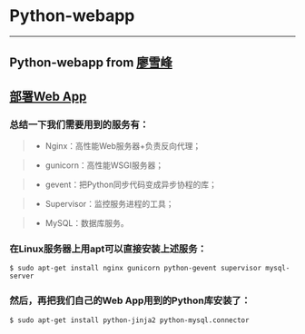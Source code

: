 # Python-webapp
------

## Python-webapp from [廖雪峰](http://www.liaoxuefeng.com/wiki/001374738125095c955c1e6d8bb493182103fac9270762a000/001397616003925a3d157284cd24bc0952d6c4a7c9d8c55000)

## [部署Web App](http://www.liaoxuefeng.com/wiki/001374738125095c955c1e6d8bb493182103fac9270762a000/00140262673295076f525af00734a8e924c5fc6ff5b6091000#0)

### 总结一下我们需要用到的服务有：

> * Nginx：高性能Web服务器+负责反向代理；

> * gunicorn：高性能WSGI服务器；

> * gevent：把Python同步代码变成异步协程的库；

> * Supervisor：监控服务进程的工具；

> * MySQL：数据库服务。

### 在Linux服务器上用apt可以直接安装上述服务：

```shell
$ sudo apt-get install nginx gunicorn python-gevent supervisor mysql-server
```

### 然后，再把我们自己的Web App用到的Python库安装了：

```shell
$ sudo apt-get install python-jinja2 python-mysql.connector
```
